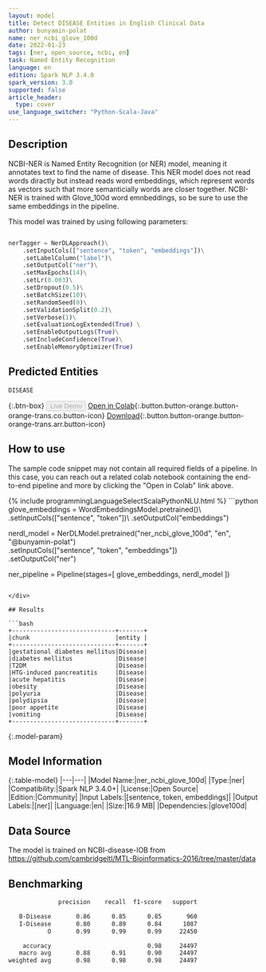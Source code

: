 ```yaml
---
layout: model
title: Detect DISEASE Entities in English Clinical Data
author: bunyamin-polat
name: ner_ncbi_glove_100d
date: 2022-01-23
tags: [ner, open_source, ncbi, en]
task: Named Entity Recognition
language: en
edition: Spark NLP 3.4.0
spark_version: 3.0
supported: false
article_header:
  type: cover
use_language_switcher: "Python-Scala-Java"
---
```


## Description

NCBI-NER is Named Entity Recognition (or NER) model, meaning it annotates text to find the name of disease. This NER model does not read words diractly but instead reads word embeddings, which represent words as vectors such that more semanticially words are closer together. NCBI-NER is trained with Glove_100d word emnbeddings, so be sure to use the same embeddings in the pipeline.

This model was trained by using following parameters:

```python

nerTagger = NerDLApproach()\
    .setInputCols(["sentence", "token", "embeddings"])\
    .setLabelColumn("label")\
    .setOutputCol("ner")\
    .setMaxEpochs(14)\
    .setLr(0.003)\
    .setDropout(0.5)\
    .setBatchSize(10)\
    .setRandomSeed(0)\
    .setValidationSplit(0.2)\
    .setVerbose(1)\
    .setEvaluationLogExtended(True) \
    .setEnableOutputLogs(True)\
    .setIncludeConfidence(True)\
    .setEnableMemoryOptimizer(True)
```

## Predicted Entities

`DISEASE`

{:.btn-box}
<button class="button button-orange" disabled>Live Demo</button>
[Open in Colab](https://colab.research.google.com/github/bunyamin-polat/Spark-NLP-NER-Model-with-NCBI-disease/blob/main/NER_Model_Training.ipynb){:.button.button-orange.button-orange-trans.co.button-icon}
[Download](https://s3.amazonaws.com/community.johnsnowlabs.com/bunyamin-polat/ner_ncbi_glove_100d_en_3.4.0_3.0_1642980603588.zip){:.button.button-orange.button-orange-trans.arr.button-icon}

## How to use

The sample code snippet may not contain all required fields of a pipeline. In this case, you can reach out a related colab notebook containing the end-to-end pipeline and more by clicking the "Open in Colab" link above.




<div class="tabs-box" markdown="1">
{% include programmingLanguageSelectScalaPythonNLU.html %}
```python
glove_embeddings = WordEmbeddingsModel.pretrained()\
    .setInputCols(["sentence", "token"])\
    .setOutputCol("embeddings")

nerdl_model = NerDLModel.pretrained("ner_ncbi_glove_100d", "en", "@bunyamin-polat")\
    .setInputCols(["sentence", "token", "embeddings"])\
    .setOutputCol("ner")

ner_pipeline = Pipeline(stages=[
      glove_embeddings,
      nerdl_model
])
```

</div>

## Results

```bash
+-----------------------------+-------+
|chunk                        |entity |
+-----------------------------+-------+
|gestational diabetes mellitus|Disease|
|diabetes mellitus            |Disease|
|T2DM                         |Disease|
|HTG-induced pancreatitis     |Disease|
|acute hepatitis              |Disease|
|obesity                      |Disease|
|polyuria                     |Disease|
|polydipsia                   |Disease|
|poor appetite                |Disease|
|vomiting                     |Disease|
+-----------------------------+-------+
```

{:.model-param}
## Model Information

{:.table-model}
|---|---|
|Model Name:|ner_ncbi_glove_100d|
|Type:|ner|
|Compatibility:|Spark NLP 3.4.0+|
|License:|Open Source|
|Edition:|Community|
|Input Labels:|[sentence, token, embeddings]|
|Output Labels:|[ner]|
|Language:|en|
|Size:|16.9 MB|
|Dependencies:|glove100d|

## Data Source

The model is trained on NCBI-disease-IOB from https://github.com/cambridgeltl/MTL-Bioinformatics-2016/tree/master/data

## Benchmarking

```bash
              precision    recall  f1-score   support

   B-Disease       0.86      0.85      0.85       960
   I-Disease       0.80      0.89      0.84      1087
           O       0.99      0.99      0.99     22450

    accuracy                           0.98     24497
   macro avg       0.88      0.91      0.90     24497
weighted avg       0.98      0.98      0.98     24497
```

